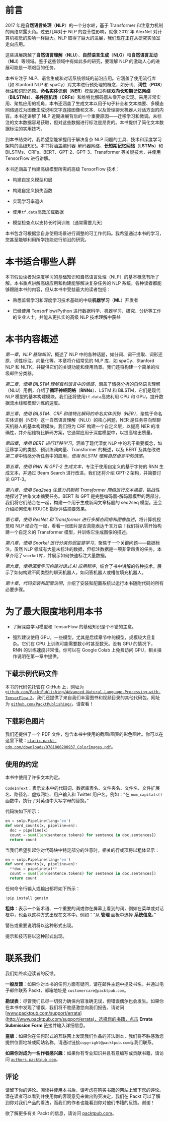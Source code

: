 # 前言

2017 年是**自然语言处理**（**NLP**）的一个分水岭，基于 Transformer 和注意力机制的网络崭露头角。过去几年对于 NLP 的变革性影响，就像 2012 年 AlexNet 对计算机视觉的影响一样巨大。NLP 取得了巨大的进展，我们现在正在从研究实验室走向应用。

这些进展跨越了**自然语言理解**（**NLU**）、**自然语言生成**（**NLG**）和**自然语言互动**（**NLI**）等领域。鉴于这些领域中有如此多的研究，要理解 NLP 的激动人心的进展可能是一项艰巨的任务。

本书专注于 NLP、语言生成和对话系统领域的前沿应用。它涵盖了使用流行库（如 Stanford NLP 和 spaCy）对文本进行预处理的概念，如分词、**词性**（**POS**）标注和词形还原。**命名实体识别**（**NER**）模型通过构建**双向长短期记忆网络**（**BiLSTMs**）、**条件随机场**（**CRFs**）和维特比解码器从零开始实现。采用非常实用、聚焦应用的视角，本书还涵盖了生成文本以用于句子补全和文本摘要、多模态网络通过为图像生成说明文字连接图像和文本、以及管理聊天机器人对话方面的内容。本书还讲解了 NLP 近期进展背后的一个重要原因——迁移学习和微调。未标注的文本数据容易获取，但对这些数据进行标注是昂贵的。本书提供了简化文本数据标注的实用技巧。

到本书结束时，我希望您能掌握用于解决复杂 NLP 问题的工具、技术和深度学习架构的高级知识。本书将涵盖编码器-解码器网络、**长短期记忆网络**（**LSTMs**）和 BiLSTMs、CRFs、BERT、GPT-2、GPT-3、Transformer 等关键技术，并使用 TensorFlow 进行讲解。

本书还涵盖了构建高级模型所需的高级 TensorFlow 技术：

+   构建自定义模型和层

+   构建自定义损失函数

+   实现学习率退火

+   使用`tf.data`高效加载数据

+   模型检查点以支持长时间训练（通常需要几天）

本书包含可根据您自身使用场景进行调整的可工作代码。我希望通过本书的学习，您甚至能够利用所学技能进行前沿的研究。

# 本书适合哪些人群

本书假设读者对深度学习的基础知识和自然语言处理（NLP）的基本概念有所了解。本书重点讲解高级应用和构建能够解决复杂任务的 NLP 系统。各种读者都能够跟随本书的内容，但从本书中受益最大的读者包括：

+   熟悉监督学习和深度学习技术基础的中级**机器学习**（**ML**）开发者

+   已经使用 TensorFlow/Python 进行数据科学、机器学习、研究、分析等工作的专业人士，并能从更扎实的高级 NLP 技术理解中获益

# 本书内容概述

*第一章*，*NLP 基础知识*，概述了 NLP 中的各种话题，如分词、词干提取、词形还原、词性标注、向量化等。本章将介绍常见的 NLP 库，如 spaCy、Stanford NLP 和 NLTK，并提供它们的关键功能和使用场景。我们还将构建一个简单的垃圾邮件分类器。

*第二章*，*使用 BiLSTM 理解自然语言中的情感*，涵盖了情感分析的自然语言理解（NLU）用例，介绍了**循环神经网络**（**RNNs**）、LSTM 和 BiLSTM，它们是现代 NLP 模型的基本构建模块。我们还将使用`tf.data`高效利用 CPU 和 GPU，提升数据流水线和模型训练的速度。

*第三章*，*使用 BiLSTM、CRF 和维特比解码的命名实体识别（NER）*，聚焦于命名实体识别（NER）这一自然语言理解（NLU）的核心问题，NER 是任务导向型聊天机器人的基本构建模块。我们将为 CRF 构建一个自定义层，以提高 NER 的准确性，并介绍维特比解码方案，它通常应用于深度模型中，以提高输出质量。

*第四章*，*使用 BERT 进行迁移学习*，涵盖了现代深度 NLP 中的若干重要概念，如迁移学习的类型、预训练词向量、Transformer 的概述，以及 BERT 及其在改进*第二章*中情感分析任务中的应用，*使用 BiLSTM 理解自然语言中的情感*。

*第五章*，*使用 RNN 和 GPT-2 生成文本*，专注于使用自定义的基于字符的 RNN 生成文本，并通过 Beam Search 进行改进。我们还将介绍 GPT-2 架构，并简要讨论 GPT-3。

*第六章*，*使用 Seq2seq 注意力机制和 Transformer 网络进行文本摘要*，挑战性地探讨了抽象文本摘要任务。BERT 和 GPT 是完整编码器-解码器模型的两部分。我们将它们结合在一起，构建一个用于生成新闻文章标题的 seq2seq 模型。还会介绍如何使用 ROUGE 指标评估摘要效果。

*第七章*，*使用 ResNet 和 Transformer 进行多模态网络和图像描述*，将计算机视觉和 NLP 结合在一起，看看一张图片是否真能表达千言万语！我们将从零开始构建一个自定义的 Transformer 模型，并训练它生成图像的描述。

*第八章*，*使用 Snorkel 进行分类的弱监督学习*，聚焦于一个关键问题——数据标注。虽然 NLP 领域有大量未标注的数据，但标注数据是一项非常昂贵的任务。本章介绍了`snorkel`库，并展示如何快速标注大量数据。

*第九章*，*使用深度学习构建对话式 AI 应用程序*，结合了书中讲解的各种技术，展示了如何构建不同类型的聊天机器人，如问答机器人或槽位填充机器人。

*第十章*，*代码安装和配置说明*，介绍了安装和配置系统以运行本书随附代码的所有必要步骤。

# 为了最大限度地利用本书

+   了解深度学习模型和 TensorFlow 的基础知识是个不错的主意。

+   强烈建议使用 GPU。一些模型，尤其是后续章节中的模型，规模较大且复杂。它们在 CPU 上训练可能需要数小时甚至数天。没有 GPU 的情况下，RNN 的训练速度非常慢。你可以在 Google Colab 上免费访问 GPU，相关操作说明在第一章中提供。

## 下载示例代码文件

本书的代码包托管在 GitHub 上，网址为 [`github.com/PacktPublishing/Advanced-Natural-Language-Processing-with-TensorFlow-2`](https://github.com/PacktPublishing/Advanced-Natural-Language-Processing-with-TensorFlow-2)。我们还提供了来自我们丰富图书和视频目录的其他代码包，网址为 [`github.com/PacktPublishing/`](https://github.com/PacktPublishing/)。请查看！

## 下载彩色图片

我们还提供了一个 PDF 文件，包含本书中使用的截图/图表的彩色图片。你可以在这里下载：[`static.packt-cdn.com/downloads/9781800200937_ColorImages.pdf`](https://static.packt-cdn.com/downloads/9781800200937_ColorImages.pdf)。

## 使用的约定

本书中使用了许多文本约定。

`CodeInText`：表示文本中的代码词、数据库表名、文件夹名、文件名、文件扩展名、路径名、虚拟网址、用户输入和 Twitter 用户名。例如：“在 `num_capitals()` 函数中，执行了对英语中大写字母的替换。”

代码块如下所示：

```py
en = snlp.Pipeline(lang='en')
def word_counts(x, pipeline=en):
  doc = pipeline(x)
  count = sum([len(sentence.tokens) for sentence in doc.sentences])
  return count 
```

当我们希望引起你对代码块中特定部分的注意时，相关的行或项将以粗体显示：

```py
en = snlp.Pipeline(lang='en')
def word_counts(x, pipeline=en):
  **doc = pipeline(x)**
  count = sum([len(sentence.tokens) for sentence in doc.sentences])
  return count 
```

任何命令行输入或输出都将如下所示：

```py
!pip install gensim 
```

**粗体**：表示一个新术语、一个重要的词或你在屏幕上看到的词，例如在菜单或对话框中，也会以这种方式出现在文本中。例如：“从 **管理** 面板中选择 **系统信息**。”

警告或重要说明将以这种形式出现。

提示和技巧将以这种形式出现。

# 联系我们

我们始终欢迎读者的反馈。

**一般反馈**：如果你对本书的任何方面有疑问，请在邮件主题中提及书名，并通过电子邮件联系 Packt，邮箱地址是 `customercare@packtpub.com`。

**勘误表**：尽管我们已尽一切努力确保内容准确无误，但错误偶尔也会发生。如果你在本书中发现了错误，我们将不胜感激您向我们报告。请访问 [www.packtpub.com/support/errata](http://www.packtpub.com/support/errata)，选择您的书籍，点击 **Errata Submission Form** 链接并输入详细信息。

**盗版**：如果你在任何形式的互联网上发现我们作品的非法副本，我们将不胜感激您提供位置地址或网站名称。请通过链接`copyright@packtpub.com`与我们联系。

**如果你对成为一名作者感兴趣**：如果你有专业知识并且有意编写或贡献书籍，请访问 [`authors.packtpub.com`](http://authors.packtpub.com)。

## 评论

请留下你的评论。阅读并使用本书后，请考虑在购买书籍的网站上留下您的评论。潜在读者可以看到并使用你的客观意见来做出购买决定，我们在 Packt 可以了解到你对我们产品的看法，而我们的作者也能看到你对他们书籍的反馈。谢谢！

欲了解更多有关 Packt 的信息，请访问 [packtpub.com](http://packtpub.com)。
